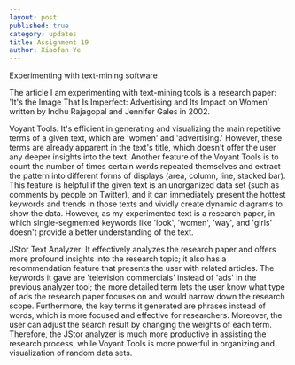 ```yaml
---
layout: post
published: true
category: updates
title: Assignment 19
author: Xiaofan Ye
---
```

Experimenting with text-mining software

The article I am experimenting with text-mining tools is a research paper: 'It's the Image That Is Imperfect: Advertising and Its Impact on Women' written by Indhu Rajagopal and Jennifer Gales in 2002. 

Voyant Tools:
It's efficient in generating and visualizing the main repetitive terms of a given text, which are 'women' and 'advertising.' However, these terms are already apparent in the text's title, which doesn't offer the user any deeper insights into the text. Another feature of the Voyant Tools is to count the number of times certain words repeated themselves and extract the pattern into different forms of displays (area, column, line, stacked bar). This feature is helpful if the given text is an unorganized data set (such as comments by people on Twitter), and it can immediately present the hottest keywords and trends in those texts and vividly create dynamic diagrams to show the data. However, as my experimented text is a research paper, in which single-segmented keywords like 'look', 'women', 'way', and 'girls' doesn't provide a better understanding of the text. 

JStor Text Analyzer:
It effectively analyzes the research paper and offers more profound insights into the research topic; it also has a recommendation feature that presents the user with related articles. The keywords it gave are 'television commercials' instead of 'ads' in the previous analyzer tool; the more detailed term lets the user know what type of ads the research paper focuses on and would narrow down the research scope. Furthermore, the key terms it generated are phrases instead of words, which is more focused and effective for researchers. Moreover, the user can adjust the search result by changing the weights of each term. Therefore, the JStor analyzer is much more productive in assisting the research process, while Voyant Tools is more powerful in organizing and visualization of random data sets.
